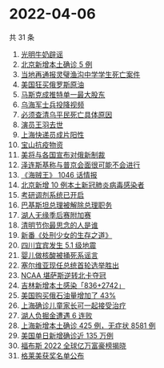 # 2022-04-06

共 31 条

<!-- BEGIN -->
<!-- 最后更新时间 Wed Apr 06 2022 19:12:56 GMT+0800 (China Standard Time) -->

1. [光明牛奶辟谣](https://www.zhihu.com/search?q=光明牛奶)
1. [北京新增本土确诊 5 例](https://www.zhihu.com/search?q=北京新增疫情)
1. [当地再通报灵璧渔沟中学学生死亡案件](https://www.zhihu.com/search?q=灵璧)
1. [美国狂买俄罗斯原油](https://www.zhihu.com/search?q=俄罗斯原油)
1. [马斯克成推特单一最大股东](https://www.zhihu.com/search?q=马斯克)
1. [乌海军士兵投降视频](https://www.zhihu.com/search?q=乌海军士兵投降视频)
1. [必须查清乌平民死亡具体原因](https://www.zhihu.com/search?q=布查平民死亡具体原因)
1. [演员王羽去世](https://www.zhihu.com/search?q=王羽)
1. [上海快递员成片阳性](https://www.zhihu.com/search?q=上海快递员)
1. [宝山抗疫物资](https://www.zhihu.com/search?q=宝山抗疫物资)
1. [美将与各国宣布对俄新制裁](https://www.zhihu.com/search?q=对俄新制裁)
1. [泽连斯基称与普京会面很可能不会进行](https://www.zhihu.com/search?q=泽连斯基)
1. [《海贼王》 1046 话情报](https://www.zhihu.com/search?q=海贼王)
1. [北京新增 10 例本土新冠肺炎病毒感染者](https://www.zhihu.com/search?q=北京疫情)
1. [考研调剂系统已开启](https://www.zhihu.com/search?q=考研调剂)
1. [巴基斯坦总理被解除总理职务](https://www.zhihu.com/search?q=巴基斯坦)
1. [湖人无缘季后赛附加赛](https://www.zhihu.com/search?q=湖人)
1. [清明节你最思念的人是谁](https://www.zhihu.com/search?q=清明节)
1. [新番《处刑少女的生存之道》](https://www.zhihu.com/search?q=处刑少女的生存之道)
1. [四川宜宾发生 5.1 级地震](https://www.zhihu.com/search?q=四川地震)
1. [婴儿做核酸被捅死系谣言](https://www.zhihu.com/search?q=婴儿做核酸被捅死)
1. [塞尔维亚现任总统首轮选举胜出](https://www.zhihu.com/search?q=塞尔维亚现任总统)
1. [NCAA 堪萨斯逆转北卡夺冠](https://www.zhihu.com/search?q=NCAA)
1. [吉林新增本土感染「836+2742」](https://www.zhihu.com/search?q=吉林新增)
1. [美国购买俄石油量增加了 43%](https://www.zhihu.com/search?q=美国购买俄石油量增加)
1. [上海确诊儿童家长可一起接受治疗](https://www.zhihu.com/search?q=儿童家长一起接受治疗)
1. [湖人负掘金遭遇 6 连败](https://www.zhihu.com/search?q=湖人)
1. [上海新增本土确诊 425 例，无症状 8581 例](https://www.zhihu.com/search?q=上海新增)
1. [美国单日新增确诊近 135 万例](https://www.zhihu.com/search?q=美国疫情)
1. [福布斯 2022 全球亿万富豪榜揭晓](https://www.zhihu.com/search?q=福布斯)
1. [格莱美获奖名单公布](https://www.zhihu.com/search?q=格莱美)

<!-- END -->
